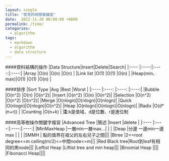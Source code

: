 ```yaml
---
layout: single
title: "常見的時間複雜度"
date:  2022-11-20 00:00:00 +0800
permalink: /time/
categories: 
  - algorithm
tags:
  - markdown
  - algorithm
  - data structure
---
```

####資料結構的操作
|Data Structure|Insert|Delete|Search|
|:----         |:----:|:----:|:----:|
|Array         |O(n)  |O(n)  |O(n)  |
|Link list     |O(1)  |O(1)  |O(n)  |
|Heap(min、max)|O(1)  |O(1)  |O(n)  |


   

####排序
|Sort Type     |Avg     |Best    |Worst |
|:----         |:----:  |:----:  |:----:|
|Bubble        |O(n^2)  |O(n)    |O(n^2)|
|Insert        |O(n^2)  |O(n)    |O(n^2)|
|Selection     |O(n^2)  |O(n^2)  |O(n^2)|
|Merge         |O(nlogn)|O(nlogn)|O(nlogn)|
|Quick         |O(nlogn)|O(nlogn)|O(n^2)|
|Heap          |O(nlogn)|O(nlogn)|O(nlogn)|
|Radix         |O(d*(n+r)) |
|Counting      |O(n+k)     | 
**注**:k是值域、d是位數、r是進位制

####高等樹操作關鍵字複習
|Advanced Tree |簡述  |Insert |delete |
|:----         |:----:|:----:|:----:|
|MinMaxHeap    |一層min一層max...|  |  |
|Deap          |分邊 一邊min一邊max  |  |  |
|SMMH          | 點的值界在祖父的左右兒子之間|||
|Btree         |2<=root degree<=m ceiling(m/2)<=中間node<=m|||
|Red Black tree|Root到leaf有相同的黑node|||
|Leftist Heap  |Liftist tree and min heap|||
|Binomial Heap ||||
|Fibonacci Heap||||
